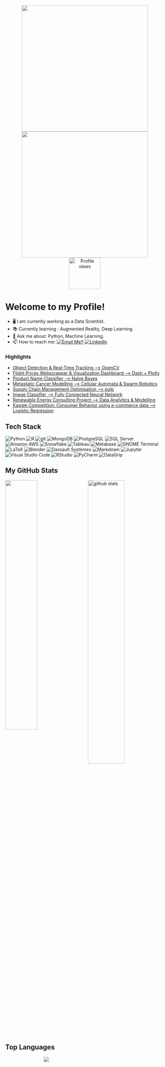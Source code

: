 
<div id="header" align="center">
  <img src="https://trynetsolutions.com/TS/software.gif" width="400"/>
   <img src="https://cdn-ajkii.nitrocdn.com/YBRKoDnlCyoTiNPvqrffbRQeoJZpgQUq/assets/static/optimized/rev-1d561e0/wp-content/uploads/2020/05/mob-customcrm.png" width="400"/>
</div> 

<div id="w" align="center">
  <img alt="Profile views" src="https://visitor-badge.glitch.me/badge?page_id=JosephZahar.visitor-badge" width="100"/>
</div>

# Welcome to my Profile!  

- :desktop_computer: I am currently working as a Data Scientist.
- :books: Currently learning : Augmented Reality, Deep Learning.
- 💬 Ask me about: Python, Machine Learning.
- 📫 How to reach me: <a href="mailto:josephzahar3@gmail.com">![Email Me!!](https://img.shields.io/badge/Gmail-ED1C24?style=flat&logo=gmail&logoColor=white)</a> <a href="https://www.linkedin.com/in/josephzahar/">![LinkedIn](https://img.shields.io/badge/LinkedIn-0077B5?style=flat&logo=linkedin&logoColor=white)</a>

### Highlights 
- [Object Detection & Real-Time Tracking --> OpenCV](https://github.com/JosephZahar/Object-Detection-and-Real-Time-Tracking-CV)
- [Flight Prices Webscrapper & Visualization Dashboard --> Dash + Plotly](https://github.com/JosephZahar/Monitor-Webscraped-Flight-Prices-using-Dash-and-Plotly) 
- [Product Name Classifier --> Naïve Bayes](https://github.com/JosephZahar/Product-Name-Classifier) 
- [Metastatic Cancer Modelling --> Cellular Automata & Swarm Robotics](https://github.com/JosephZahar/Modelling-of-Metastatic-Cancer-and-its-Treatment-using-Swarm-Intelligence-Based-Control)
- [Supply Chain Management Optimisation --> pulp](https://github.com/JosephZahar/Optimisation-Supply-Chain-Management)
- [Image Classifier --> Fully Connected Neural Network](https://github.com/JosephZahar/NN-Fashion-Catalog)
- [Renewable Energy Consulting Project --> Data Analytics & Modelling](https://github.com/JosephZahar/Data-Science-Heat-Smart-Orkney)
- [Kaggle Competition: Consumer Behavior using e-commerce data --> Logistic Regression](https://github.com/JosephZahar/RecSys-challenge-kaggle)
<!-- BLOG-POST-LIST:END -->

## Tech Stack
<p>
  <img alt="Python" src="https://img.shields.io/badge/Python%20-%2314354C.svg?style=flat&logo=python&logoColor=white" />
  <img alt="R" src="https://img.shields.io/badge/R%20-blue.svg?style=flat&logo=R&logoColor=white" />
  <img alt="git" src="https://img.shields.io/badge/-Git-F05032?style=flat&logo=git&logoColor=white" />
 
  
  <img alt="MongoDB" src="https://img.shields.io/badge/MongoDB-47A248?logo=MongoDB&logoColor=white&style=flat" />
  <img alt="PostgreSQL" src="https://img.shields.io/badge/PostgreSQL-336791?logo=postgresql&logoColor=white&style=flat" />
  <img alt="SQL Server" src="https://img.shields.io/badge/SQL Server-CC2927?logo=microsoft+sql+server&logoColor=white&style=flat" />
  <img alt="Amazon AWS" src="https://img.shields.io/badge/Amazon AWS-FF9900?logo=Amazon AWS&logoColor=white&style=flat" />
  <img alt="Snowflake" src="https://img.shields.io/badge/Snowflake-29B5E8?logo=Snowflake&logoColor=white&style=flat" />
  
  <img alt="Tableau" src="https://img.shields.io/badge/Tableau-E97627?logo=Tableau&logoColor=white&style=flat" />
  <img alt="Metabase" src="https://img.shields.io/badge/Metabase-509EE3?logo=Metabase&logoColor=white&style=flat" />
  
  <img alt="GNOME Terminal" src="https://img.shields.io/badge/Terminal-241F31?logo=GNOME Terminal&logoColor=white&style=flat" />
  <img alt="LaTeX" src="https://img.shields.io/badge/LaTeX-008080?logo=LaTeX&logoColor=white&style=flat" />
  <img alt="Blender" src="https://img.shields.io/badge/Blender-F5792A?logo=Blender&logoColor=white&style=flat" />
  <img alt="Dassault Systèmes" src="https://img.shields.io/badge/Dassault Systèmes-005386?logo=Dassault Systèmes&logoColor=white&style=flat" />
  <img alt="Markdown" src="https://img.shields.io/badge/Markdown-%23000000.svg?style=flat-square&logo=markdown&logoColor=white" />
  
  <img alt="Jupyter" src="https://img.shields.io/badge/Jupyter-F37626?style=for-the-badge&logo=jupyter&logoColor=white&style=flat" />
  <img alt="Visual Studio Code" src="https://img.shields.io/badge/Visual Studio Code-007ACC?logo=visual+studio+code&logoColor=white&style=flat" />
  <img alt="RStudio" src="https://img.shields.io/badge/RStudio-75AADB?logo=RStudio&logoColor=white&style=flat" />
  <img alt="PyCharm" src="https://img.shields.io/badge/PyCharm-000000?logo=PyCharm&logoColor=white&style=flat" />
  <img alt="DataGrip" src="https://img.shields.io/badge/DataGrip-000000?logo=DataGrip&logoColor=white&style=flat" />
  
## My GitHub Stats

 <img src="https://github-readme-stats.vercel.app/api?username=JosephZahar&show_icons=true&theme=swift" alt="github stats" width="48%" align="right"/>
 <img  src="https://github-readme-streak-stats.herokuapp.com/?user=JosephZahar&theme=swift" width="45%" />
  
  
## Top Languages
<div id="t" align="center">
  <img src="https://github-readme-stats.vercel.app/api/top-langs/?username=JosephZahar&show_icons=true&theme=graywhite&layout=compact" />
</div> 
